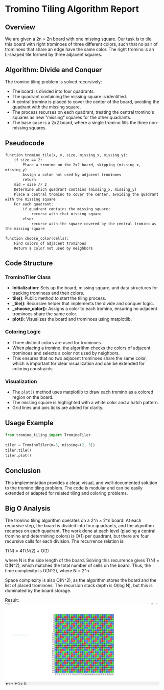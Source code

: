 # Tromino Tiling Algorithm Report

## Overview
We are given a 2n × 2n board with one missing square. Our task is to tile this board with right trominoes of three different colors, such that no pair of trominoes that share an edge have the same color. The right tromino is an L-shaped tile formed by three adjacent squares.

## Algorithm: Divide and Conquer
The tromino tiling problem is solved recursively:
- The board is divided into four quadrants.
- The quadrant containing the missing square is identified.
- A central tromino is placed to cover the center of the board, avoiding the quadrant with the missing square.
- The process recurses on each quadrant, treating the central tromino's squares as new "missing" squares for the other quadrants.
- The base case is a 2x2 board, where a single tromino fills the three non-missing squares.

## Pseudocode
```pseudo
function tromino_tile(x, y, size, missing_x, missing_y):
    if size == 2:
        Place a tromino on the 2x2 board, skipping (missing_x, missing_y)
        Assign a color not used by adjacent trominoes
        return
    mid = size // 2
    Determine which quadrant contains (missing_x, missing_y)
    Place a central tromino to cover the center, avoiding the quadrant with the missing square
    For each quadrant:
        if quadrant contains the missing square:
            recurse with that missing square
        else:
            recurse with the square covered by the central tromino as the missing square

function choose_color(cells):
    Find colors of adjacent trominoes
    Return a color not used by neighbors
```
## Code Structure
### TrominoTiler Class
- **Initialization**: Sets up the board, missing square, and data structures for tracking trominoes and their colors.
- **tile()**: Public method to start the tiling process.
- **_tile()**: Recursive helper that implements the divide and conquer logic.
- **_choose_color()**: Assigns a color to each tromino, ensuring no adjacent trominoes share the same color.
- **plot()**: Visualizes the board and trominoes using matplotlib.

### Coloring Logic
- Three distinct colors are used for trominoes.
- When placing a tromino, the algorithm checks the colors of adjacent trominoes and selects a color not used by neighbors.
- This ensures that no two adjacent trominoes share the same color, which is important for clear visualization and can be extended for coloring constraints.

### Visualization
- The `plot()` method uses matplotlib to draw each tromino as a colored region on the board.
- The missing square is highlighted with a white color and a hatch pattern.
- Grid lines and axis ticks are added for clarity.

## Usage Example
```python
from tromino_tiling import TrominoTiler

tiler = TrominoTiler(n=5, missing=(2, 3))
tiler.tile()
tiler.plot()
```

## Conclusion
This implementation provides a clear, visual, and well-documented solution to the tromino tiling problem. The code is modular and can be easily extended or adapted for related tiling and coloring problems.

## Big O Analysis
The tromino tiling algorithm operates on a 2^n × 2^n board. At each recursive step, the board is divided into four quadrants, and the algorithm recurses on each quadrant. The work done at each level (placing a central tromino and determining colors) is O(1) per quadrant, but there are four recursive calls for each division. The recurrence relation is:

T(N) = 4T(N/2) + O(1)

where N is the side length of the board. Solving this recurrence gives T(N) = O(N^2), which matches the total number of cells on the board. Thus, the time complexity is O(N^2), where N = 2^n.

Space complexity is also O(N^2), as the algorithm stores the board and the list of placed trominoes. The recursion stack depth is O(log N), but this is dominated by the board storage.

Result:
![Capture2](https://github.com/the3miaphysite3engineer3/Algorithms-CSE332/raw/main/Task%201/Capture2.PNG)

